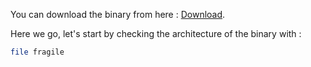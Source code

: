 You can download the binary from here : [Download](./fragile).

Here we go, let's start by checking the architecture of the binary with : 
```bash
file fragile
```

